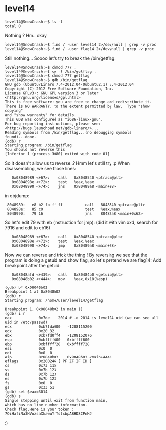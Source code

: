 # level14

```
level14@SnowCrash:~$ ls -l
total 0
```

Nothing ? Hm.. okay

```
level14@SnowCrash:~$ find / -user level14 2>/dev/null | grep -v proc
level14@SnowCrash:~$ find / -user flag14 2>/dev/null | grep -v proc
```

Still nothing...
Soooo let's try to break the /bin/getflag:
```
level14@SnowCrash:~$ chmod 777 .
level14@SnowCrash:~$ cp -f /bin/getflag .
level14@SnowCrash:~$ chmod 777 getflag
level14@SnowCrash:~$ gdb /bin/getflag
GNU gdb (Ubuntu/Linaro 7.4-2012.04-0ubuntu2.1) 7.4-2012.04
Copyright (C) 2012 Free Software Foundation, Inc.
License GPLv3+: GNU GPL version 3 or later <http://gnu.org/licenses/gpl.html>
This is free software: you are free to change and redistribute it.
There is NO WARRANTY, to the extent permitted by law.  Type "show copying"
and "show warranty" for details.
This GDB was configured as "i686-linux-gnu".
For bug reporting instructions, please see:
<http://bugs.launchpad.net/gdb-linaro/>...
Reading symbols from /bin/getflag...(no debugging symbols found)...done.
(gdb) r
Starting program: /bin/getflag 
You should not reverse this
[Inferior 1 (process 3080) exited with code 01]
```

So it doesn't allow us to reverse..? Hmm let's still try :p
When disassembling, we see those lines:
```
   0x08048989 <+67>:	call   0x8048540 <ptrace@plt>
   0x0804898e <+72>:	test   %eax,%eax
   0x08048990 <+74>:	jns    0x80489a8 <main+98>
```
in objdump:
```
 8048989:	e8 b2 fb ff ff       	call   8048540 <ptrace@plt>
 804898e:	85 c0                	test   %eax,%eax
 8048990:	79 16                	jns    80489a8 <main+0x62>
```
So let's edit 79 with eb (instruction for jmp): (did it with vim xxd, search for 7916 and edit to eb16)
```
   0x08048989 <+67>:	call   0x8048540 <ptrace@plt>
   0x0804898e <+72>:	test   %eax,%eax
   0x08048990 <+74>:	jmp    0x80489a8 <main+98>
```
Now we can reverse and trick the thing !
By reversing we see that the program is doing a getuid and show flag, so let's pretend we are flag14:
Add breakpoint after the getuid:
```
   0x08048afd <+439>:	call   0x80484b0 <getuid@plt>
   0x08048b02 <+444>:	mov    %eax,0x18(%esp)
```
```
(gdb) b* 0x08048b02
Breakpoint 1 at 0x8048b02
(gdb) r
Starting program: /home/user/level14/getflag 

Breakpoint 1, 0x08048b02 in main ()
(gdb) i r
eax            0x7de	2014 # -> 2014 is level14 uid (we can see all uid in /etc/passwd)
ecx            0xb7fda000	-1208115200
edx            0x20	32
ebx            0xb7fd0ff4	-1208152076
esp            0xbffff600	0xbffff600
ebp            0xbffff728	0xbffff728
esi            0x0	0
edi            0x0	0
eip            0x8048b02	0x8048b02 <main+444>
eflags         0x200246	[ PF ZF IF ID ]
cs             0x73	115
ss             0x7b	123
ds             0x7b	123
es             0x7b	123
fs             0x0	0
gs             0x33	51
(gdb) set $eax=3014
(gdb) s
Single stepping until exit from function main,
which has no line number information.
Check flag.Here is your token : 7QiHafiNa3HVozsaXkawuYrTstxbpABHD8CPnHJ
```

:)
